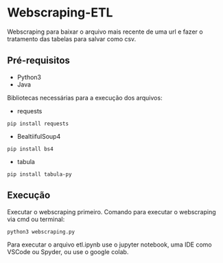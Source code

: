 # Webscraping-ETL
Webscraping para baixar o arquivo mais recente de uma url e fazer o tratamento das tabelas para salvar como csv.

## Pré-requisitos
  - Python3
  - Java
  
Bibliotecas necessárias para a execução dos arquivos:
  * requests
  ```
  pip install requests
  ```
  * BealtiifulSoup4
  ```
  pip install bs4
  ```
  * tabula
  ```
  pip install tabula-py
  ```

## Execução
Executar o webscraping primeiro.
Comando para executar o webscraping via cmd ou terminal:

  ```
  python3 webscraping.py
  ```
Para executar o arquivo etl.ipynb use o jupyter notebook, uma IDE como VSCode ou Spyder, ou use o google colab.
